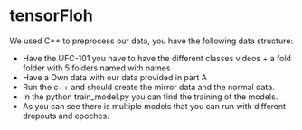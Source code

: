 # tensorFloh
We used C++ to preprocess our data, you have the following data structure:
  - Have the UFC-101 you have to have the different classes videos + a fold folder with 5 folders named with names
  - Have a Own data with our data provided in part A
  - Run the c++ and should create the mirror data and the normal data.
  - In the python train_model.py you can find the training of the models. 
  - As you can see there is multiple models that you can run with different dropouts and epoches.
